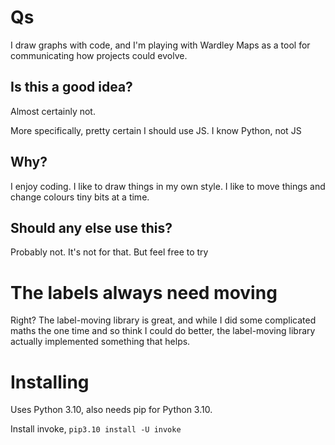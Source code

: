 # Qs

I draw graphs with code, and I'm playing with Wardley Maps as a tool for communicating how projects could evolve.

## Is this a good idea?

Almost certainly not.

More specifically, pretty certain I should use JS. I know Python, not JS

## Why?

I enjoy coding. I like to draw things in my own style. I like to move things and change colours tiny bits at a time.

## Should any else use this?

Probably not. It's not for that. But feel free to try

# The labels always need moving

Right? The label-moving library is great, and while I did some complicated maths the one time and so think I could do better, the label-moving library actually implemented something that helps.

# Installing

Uses Python 3.10, also needs pip for Python 3.10.

Install invoke, `pip3.10 install -U invoke`
